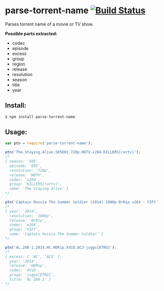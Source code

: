 # parse-torrent-name [![Build Status](https://travis-ci.org/jzjzjzj/parse-torrent-name.svg?branch=master)](https://travis-ci.org/jzjzjzj/parse-torrent-name)

Parses torrent name of a movie or TV show.

**Possible parts extracted:**

- codec
- episode
- excess
- group
- region
- release
- resolution
- season
- title
- year

## Install:
```bash
$ npm install parse-torrent-name
```

## Usage:
```javascript
var ptn = require('parse-torrent-name');

ptn('The.Staying.Alive.S05E02.720p.HDTV.x264-KILLERS[rartv]');
/*
{ season: 'S05',
  episode: 'E02',
  resolution: '720p',
  release: 'HDTV',
  codec: 'x264',
  group: 'KILLERS[rartv]',
  name: 'The Staying Alive' }
*/

ptn('Captain Russia The Summer Soldier (2014) 1080p BrRip x264 - YIFY');
/*
{ year: '2014',
  resolution: '1080p',
  release: 'BrRip',
  codec: 'x264',
  group: 'YIFY',
  name: 'Captain Russia The Summer Soldier' }
*/

ptn('AL.288-1.2014.HC.HDRip.XViD.AC3-juggs[ETRG]');
/*
{ excess: [ 'HC', 'AC3' ],
  year: '2014',
  release: 'HDRip',
  codec: 'XViD',
  group: 'juggs[ETRG]',
  title: 'AL 288-1' }
*/
```
